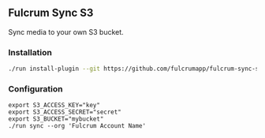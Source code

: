 ## Fulcrum Sync S3

Sync media to your own S3 bucket.


### Installation

```sh
./run install-plugin --git https://github.com/fulcrumapp/fulcrum-sync-s3-upload
```

### Configuration

```
export S3_ACCESS_KEY="key"
export S3_ACCESS_SECRET="secret"
export S3_BUCKET="mybucket"
./run sync --org 'Fulcrum Account Name'
```
